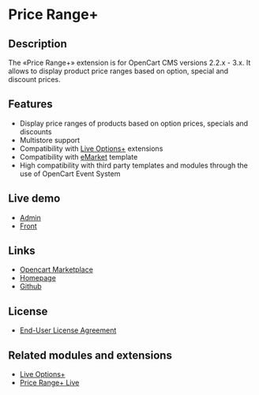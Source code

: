 # Price Range+

## Description
The «Price Range+» extension is for OpenCart CMS versions 2.2.x - 3.x. It allows to display product price ranges based on option, special and discount prices.

## Features
* Display price ranges of products based on option prices, specials and discounts
* Multistore support
* Compatibility with [Live Options+](https://git.io/JvBf1) extensions
* Compatibility with [eMarket](https://themeforest.net/item/emarket-the-ecommerce-multipurpose-marketplace-opencart-3-theme-mobile-layouts-included/20843842) template
* High compatibility with third party templates and modules through the use of OpenCart Event System

## Live demo
* [Admin](http://ocmod.freevar.com/oc3020/b/admin/index.php?route=extension/module/price_range)
* [Front](http://ocmod.freevar.com/oc3020/b)

## Links
* [Opencart Marketplace](https://www.opencart.com/index.php?route=marketplace/extension/info&extension_id=38331)
* [Homepage](https://underr.space/en/notes/projects/project-0020.html)
* [Github](https://git.io/Jf9GD)

## License
* [End-User License Agreement](https://git.io/Jf9Gb)

## Related modules and extensions
* [Live Options+](https://git.io/JvBf1)
* [Price Range+ Live](https://git.io/Jf9GD)
